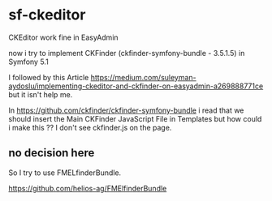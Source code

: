 # sf-ckeditor
CKEditor work fine in EasyAdmin

now i try to implement CKFinder (ckfinder-symfony-bundle - 3.5.1.5) in Symfony 5.1

I followed by this Article https://medium.com/suleyman-aydoslu/implementing-ckeditor-and-ckfinder-on-easyadmin-a269888771ce
but it isn't help me.

In https://github.com/ckfinder/ckfinder-symfony-bundle i read that we should insert the Main CKFinder JavaScript File in Templates
 but how could i make this ??
I don't see ckfinder.js on the page.

## no decision here

So I try to use FMELfinderBundle.

https://github.com/helios-ag/FMElfinderBundle
